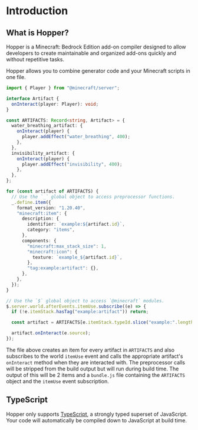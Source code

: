 # Introduction

## What is Hopper?

Hopper is a Minecraft: Bedrock Edition add-on compiler designed to allow developers to create maintainable and organized add-ons quickly and without repetitive tasks.

Hopper allows you to combine generator code and your Minecraft scripts in one file.

```ts
import { Player } from "@minecraft/server";

interface Artifact {
  onInteract(player: Player): void;
}

const ARTIFACTS: Record<string, Artifact> = {
  water_breathing_artifact: {
    onInteract(player) {
      player.addEffect("water_breathing", 400);
    },
  },
  invisibility_artifact: {
    onInteract(player) {
      player.addEffect("invisibility", 400);
    },
  },
};

for (const artifact of ARTIFACTS) {
  // Use the `_` global object to access preprocessor functions.
  _.define.item({
    format_version: "1.20.40",
    "minecraft:item": {
      description: {
        identifier: `example:${artifact.id}`,
        category: "items",
      },
      components: {
        "minecraft:max_stack_size": 1,
        "minecraft:icon": {
          texture: `example_${artifact.id}`,
        },
        "tag:example:artifact": {},
      },
    },
  });
}

// Use the `$` global object to access `@minecraft` modules.
$.server.world.afterEvents.itemUse.subscribe((e) => {
  if (!e.itemStack.hasTag("example:artifact")) return;

  const artifact = ARTIFACTS[e.itemStack.typeId.slice("example:".length)];

  artifact.onInteract(e.source);
});
```

The file above creates an item for every artifact in `ARTIFACTS` and also subscribes to the world `itemUse` event and calls the appropriate artifact's `onInteract` method when they are interacted with. The preprocessor calls will be stripped from the build output but will run during build time. The output of this will be 2 items and a `bundle.js` file containing the `ARTIFACTS` object and the `itemUse` event subscription.

## TypeScript

Hopper only supports [TypeScript](https://www.typescriptlang.org/), a strongly typed superset of JavaScript. Your code will automatically be compiled down to JavaScript at build time.

